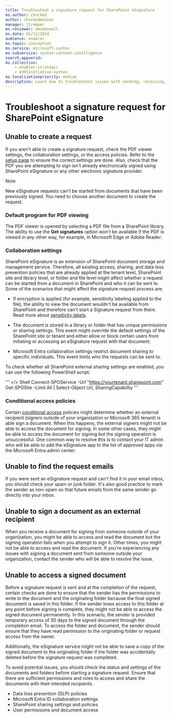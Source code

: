 ```yaml
---
title: Troubleshoot a signature request for SharePoint eSignature
ms.author: chucked
author: chuckedmonson
manager: jtremper
ms.reviewer: amcdonnell
ms.date: 01/11/2024
audience: enabler
ms.topic: conceptual
ms.service: microsoft-syntex
ms.subservice: syntex-content-intelligence
search.appverid: 
ms.collection: 
    - enabler-strategic
    - m365initiative-syntex
ms.localizationpriority: medium
description: Learn how to troubleshoot issues with sending, receiving, or viewing requests in SharePoint eSignature. 
---
```


# Troubleshoot a signature request for SharePoint eSignature

## Unable to create a request

If you aren't able to create a signature request, check the PDF viewer settings, the collaboration settings, or the access policies. Refer to the [setup page](/microsoft-365/syntex/esignature-setup) to ensure the correct settings are done. Also, check that the PDF you are attempting to sign isn't already electronically signed using SharePoint eSignature or any other electronic signature provider.

> [!NOTE]
> New eSignature requests can't be started from documents that have been previously signed. You need to choose another document to create the request.

### Default program for PDF viewing

The PDF viewer is opened by selecting a PDF file from a SharePoint library. The ability to use the **Get signatures** option won't be available if the PDF is viewed in any other way, for example, in Microsoft Edge or Adobe Reader.

### Collaboration settings

SharePoint eSignature is an extension of SharePoint document storage and management service. Therefore, all existing access, sharing, and data loss prevention policies that are already applied at the tenant level, SharePoint site and library level, or folder and file level might affect whether a request can be started from a document in SharePoint and who it can be sent to. Some of the scenarios that might affect the signature request process are:

- If encryption is applied (for example, sensitivity labeling applied to the file), the ability to view the document wouldn't be available from SharePoint and therefore can't start a Signature request from there. Read more about [sensitivity labels](/purview/sensitivity-labels).

- The document is stored in a library or folder that has unique permissions or sharing settings. This event might override the default settings of the SharePoint site or tenant and either allow or block certain users from initiating or accessing an eSignature request with that document.

- Microsoft Entra collaboration settings restrict document sharing to specific individuals. This event limits who the requests can be sent to.

To check whether all SharePoint external sharing settings are enabled, you can use the following PowerShell script:

'''
</> Shell
Connect-SPOService -Url "https://yourtenant.sharepoint.com"
Get-SPOSite -Limit All | Select-Object Url, SharingCapability
'''

### Conditional access policies

Certain [conditional access](/entra/identity/conditional-access/overview) policies might determine whether an external recipient (signers outside of your organization or Microsoft 365 tenant) is able sign a document. When this happens, the external signers might not be able to access the document for signing. In some other cases, they might be able to access the document for signing but the signing operation is unsuccessful. One common way to resolve this is to contact your IT admin who will be able to add the eSignature app to the list of approved apps via the  Microsoft Entra admin center.

## Unable to find the request emails

If you were sent an eSignature request and can't find it in your email inbox, you should check your spam or junk folder. It's also good practice to mark the sender as non-spam so that future emails from the same sender go directly into your inbox.

## Unable to sign a document as an external recipient

When you receive a document for signing from someone outside of your organization, you might be able to access and read the document but the signing operation fails when you attempt to sign it. Other times, you might not be able to access and read the document. If you're experiencing any issues with signing a document sent from someone outside your organization, contact the sender who will be able to resolve the issue.

## Unable to access a signed document

Before a signature request is sent and at the completion of the request, certain checks are done to ensure that the sender has the permissions to write to the document and the originating folder because the final signed document is saved in this folder. If the sender loses access to this folder at any point before signing is complete, they might not be able to access the signed document permanently. In this scenario, the sender is provided temporary access of 30 days to the signed document through the completion email. To access the folder and document, the sender should ensure that they have read permission to the originating folder or request access from the owner.

Additionally, the eSignature service might not be able to save a copy of the signed document to the originating folder if the folder was accidentally deleted before the signature request was completed.

To avoid potential issues, you should check the status and settings of the documents and folders before starting a signature request. Ensure that there are sufficient permissions and roles to access and share the documents with their intended recipients.

- Data loss prevention (DLP) policies
- Microsoft Entra ID collaboration settings
- SharePoint sharing settings and policies
- User permissions and document access
